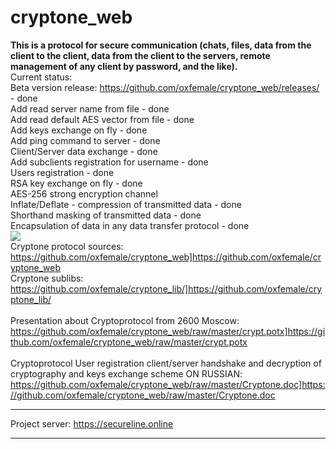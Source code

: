 # cryptone_web <br>
<b>This is a protocol for secure communication (chats, files, data from the client to the client, data from the client to the servers, remote management of any client by password, and the like).</b><br>
Current status: <br>
Beta version release: <a href="https://github.com/oxfemale/cryptone_web/releases/">https://github.com/oxfemale/cryptone_web/releases/</a> - done <br>
Add read server name from file - done <br>
Add read default AES vector from file - done <br>
Add keys exchange on fly - done <br>
Add ping command to server - done  <br>
Client/Server data exchange - done <br>
Add subclients registration for username - done <br>
Users registration - done <br>
RSA key exchange on fly - done <br>
AES-256 strong encryption channel <br>
Inflate/Deflate - compression of transmitted data - done <br>
Shorthand masking of transmitted data - done <br>
Encapsulation of data in any data transfer protocol - done <br>
<img src="http://kitsune.online/img/studiocpp.PNG" align="top"> <br>
Cryptone protocol sources: <a href="https://github.com/oxfemale/cryptone_web]https://github.com/oxfemale/cryptone_web">https://github.com/oxfemale/cryptone_web]https://github.com/oxfemale/cryptone_web</a> <br>
Cryptone sublibs: <a href="https://github.com/oxfemale/cryptone_lib/]https://github.com/oxfemale/cryptone_lib/">https://github.com/oxfemale/cryptone_lib/]https://github.com/oxfemale/cryptone_lib/</a> <br>
 <br>
Presentation about Cryptoprotocol from 2600 Moscow: <a href="https://github.com/oxfemale/cryptone_web/raw/master/crypt.potx]https://github.com/oxfemale/cryptone_web/raw/master/crypt.potx">https://github.com/oxfemale/cryptone_web/raw/master/crypt.potx]https://github.com/oxfemale/cryptone_web/raw/master/crypt.potx</a> <br>
 <br>
Cryptoprotocol User registration client/server handshake and decryption of cryptography and keys exchange scheme
ON RUSSIAN: <a href="https://github.com/oxfemale/cryptone_web/raw/master/Cryptone.doc]https://github.com/oxfemale/cryptone_web/raw/master/Cryptone.doc">https://github.com/oxfemale/cryptone_web/raw/master/Cryptone.doc]https://github.com/oxfemale/cryptone_web/raw/master/Cryptone.doc</a> <br>
<hr>
Project server: <a href="https://secureline.online/">https://secureline.online</a><br>
<hr>
 
